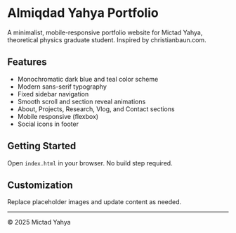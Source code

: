 # Almiqdad Yahya Portfolio

A minimalist, mobile-responsive portfolio website for Mictad Yahya, theoretical physics graduate student. Inspired by christianbaun.com.

## Features
- Monochromatic dark blue and teal color scheme
- Modern sans-serif typography
- Fixed sidebar navigation
- Smooth scroll and section reveal animations
- About, Projects, Research, Vlog, and Contact sections
- Mobile responsive (flexbox)
- Social icons in footer

## Getting Started
Open `index.html` in your browser. No build step required.

## Customization
Replace placeholder images and update content as needed.

---

© 2025 Mictad Yahya
